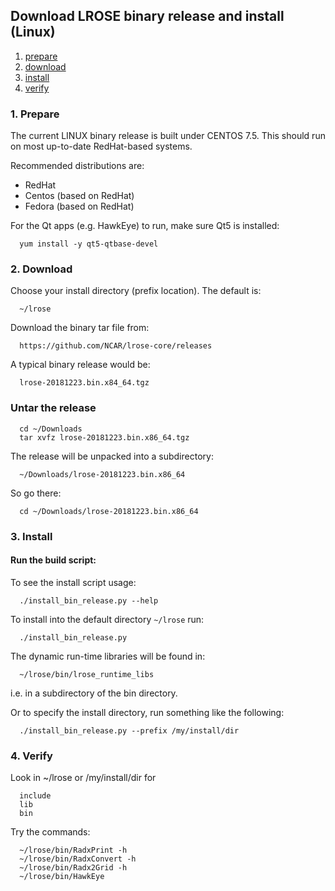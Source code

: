 ## Download LROSE binary release and install (Linux)

1. [prepare](#prepare)
2. [download](#download)
3. [install](#install)
4. [verify](#verify)

<a name="prepare"/>

### 1. Prepare

The current LINUX binary release is built under CENTOS 7.5.
This should run on most up-to-date RedHat-based systems.

Recommended distributions are:

  * RedHat
  * Centos (based on RedHat)
  * Fedora (based on RedHat)

For the Qt apps (e.g. HawkEye) to run, make sure Qt5 is installed:

```
  yum install -y qt5-qtbase-devel
```

<a name="download"/>

### 2. Download

Choose your install directory (prefix location). The default is:

```
  ~/lrose
```

Download the binary tar file from:

```
  https://github.com/NCAR/lrose-core/releases
```

A typical binary release would be:

```
  lrose-20181223.bin.x84_64.tgz
```

### Untar the release

```
  cd ~/Downloads
  tar xvfz lrose-20181223.bin.x86_64.tgz
```

The release will be unpacked into a subdirectory:

```
  ~/Downloads/lrose-20181223.bin.x86_64
```

So go there:

```
  cd ~/Downloads/lrose-20181223.bin.x86_64
```

<a name="install"/>

### 3. Install

#### Run the build script:

To see the install script usage:

```
  ./install_bin_release.py --help
```

To install into the default directory `~/lrose` run:

```
  ./install_bin_release.py
```

The dynamic run-time libraries will be found in:

```
  ~/lrose/bin/lrose_runtime_libs
```

i.e. in a subdirectory of the bin directory.

Or to specify the install directory, run something like the following:

```
  ./install_bin_release.py --prefix /my/install/dir
```

<a name="verify"/>

### 4. Verify

Look in ~/lrose or /my/install/dir for

```
  include
  lib
  bin
```

Try the commands:
```
  ~/lrose/bin/RadxPrint -h
  ~/lrose/bin/RadxConvert -h
  ~/lrose/bin/Radx2Grid -h
  ~/lrose/bin/HawkEye
```
